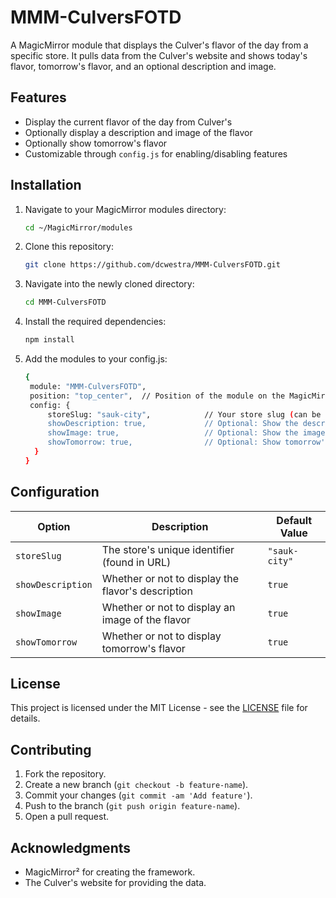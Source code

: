 # MMM-CulversFOTD

A MagicMirror module that displays the Culver's flavor of the day from a specific store. It pulls data from the Culver's website and shows today's flavor, tomorrow's flavor, and an optional description and image.

## Features

- Display the current flavor of the day from Culver's
- Optionally display a description and image of the flavor
- Optionally show tomorrow's flavor
- Customizable through `config.js` for enabling/disabling features

## Installation

1. Navigate to your MagicMirror modules directory:
   ```bash
   cd ~/MagicMirror/modules
   ```

2. Clone this repository:
   ```bash
   git clone https://github.com/dcwestra/MMM-CulversFOTD.git
   ```

3. Navigate into the newly cloned directory:
   ```bash
   cd MMM-CulversFOTD
   ```

4. Install the required dependencies:
   ```bash
   npm install
   ```

5. Add the modules to your config.js:
   ```bash
   {
    module: "MMM-CulversFOTD",
    position: "top_center",  // Position of the module on the MagicMirror
    config: {
        storeSlug: "sauk-city",            // Your store slug (can be found in the store's URL)
        showDescription: true,             // Optional: Show the description (true/false)
        showImage: true,                   // Optional: Show the image (true/false)
        showTomorrow: true,                // Optional: Show tomorrow's flavor (true/false)
     }
   }
   ```

## Configuration

| Option           | Description                                | Default Value           |
|------------------|--------------------------------------------|-------------------------|
| `storeSlug`      | The store's unique identifier (found in URL) | `"sauk-city"` |
| `showDescription`| Whether or not to display the flavor's description | `true`                  |
| `showImage`      | Whether or not to display an image of the flavor | `true`                  |
| `showTomorrow`   | Whether or not to display tomorrow's flavor | `true`        


## License

This project is licensed under the MIT License - see the [LICENSE](LICENSE) file for details.

## Contributing

1. Fork the repository.
2. Create a new branch (`git checkout -b feature-name`).
3. Commit your changes (`git commit -am 'Add feature'`).
4. Push to the branch (`git push origin feature-name`).
5. Open a pull request.

## Acknowledgments

- MagicMirror² for creating the framework.
- The Culver's website for providing the data.

